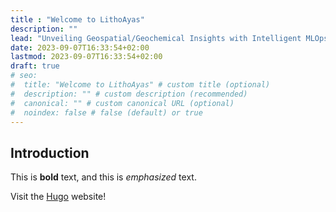 ```yaml
---
title : "Welcome to LithoAyas"
description: ""
lead: "Unveiling Geospatial/Geochemical Insights with Intelligent MLOps"
date: 2023-09-07T16:33:54+02:00
lastmod: 2023-09-07T16:33:54+02:00
draft: true
# seo:
#  title: "Welcome to LithoAyas" # custom title (optional)
#  description: "" # custom description (recommended)
#  canonical: "" # custom canonical URL (optional)
#  noindex: false # false (default) or true
---
```

## Introduction

This is **bold** text, and this is *emphasized* text.

Visit the [Hugo](https://gohugo.io) website!